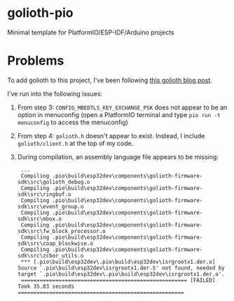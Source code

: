 # golioth-pio
Minimal template for PlatformIO/ESP-IDF/Arduino projects

# Problems
To add golioth to this project, I've been following [this golioth blog post](https://blog.golioth.io/how-to-add-golioth-to-any-esp-idf-project/).

I've run into the following issues:
1) From step 3: `CONFIG_MBEDTLS_KEY_EXCHANGE_PSK` does not appear to be an option in menuconfig (open a PlatformIO terminal and type `pio run -t menuconfig` to access the menuconfig)
2) From step 4: `golioth.h` doesn't appear to exist. Instead, I include `golioth/client.h` at the top of my code.
3) During compilation, an assembly language file appears to be missing:

        ...
        Compiling .pio\build\esp32dev\components\golioth-firmware-sdk\src\golioth_debug.o
        Compiling .pio\build\esp32dev\components\golioth-firmware-sdk\src\ringbuf.o
        Compiling .pio\build\esp32dev\components\golioth-firmware-sdk\src\event_group.o
        Compiling .pio\build\esp32dev\components\golioth-firmware-sdk\src\mbox.o
        Compiling .pio\build\esp32dev\components\golioth-firmware-sdk\src\fw_block_processor.o
        Compiling .pio\build\esp32dev\components\golioth-firmware-sdk\src\coap_blockwise.o
        Compiling .pio\build\esp32dev\components\golioth-firmware-sdk\src\zcbor_utils.o
        *** [.pio\build\esp32dev\.pio\build\esp32dev\isrgrootx1.der.o] Source `.pio\build\esp32dev\isrgrootx1.der.S' not found, needed by target `.pio\build\esp32dev\.pio\build\esp32dev\isrgrootx1.der.o'.
        ===================================================== [FAILED] Took 35.83 seconds =====================================================
